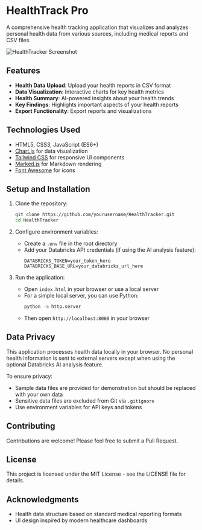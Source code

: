 # HealthTrack Pro

A comprehensive health tracking application that visualizes and analyzes personal health data from various sources, including medical reports and CSV files.

![HealthTracker Screenshot](assets/screenshot.png)

## Features

- **Health Data Upload**: Upload your health reports in CSV format
- **Data Visualization**: Interactive charts for key health metrics 
- **Health Summary**: AI-powered insights about your health trends
- **Key Findings**: Highlights important aspects of your health reports
- **Export Functionality**: Export reports and visualizations

## Technologies Used

- HTML5, CSS3, JavaScript (ES6+)
- [Chart.js](https://www.chartjs.org/) for data visualization
- [Tailwind CSS](https://tailwindcss.com/) for responsive UI components
- [Marked.js](https://marked.js.org/) for Markdown rendering
- [Font Awesome](https://fontawesome.com/) for icons

## Setup and Installation

1. Clone the repository:
   ```bash
   git clone https://github.com/yourusername/HealthTracker.git
   cd HealthTracker
   ```

2. Configure environment variables:
   - Create a `.env` file in the root directory
   - Add your Databricks API credentials (if using the AI analysis feature):
     ```
     DATABRICKS_TOKEN=your_token_here
     DATABRICKS_BASE_URL=your_databricks_url_here
     ```

3. Run the application:
   - Open `index.html` in your browser or use a local server
   - For a simple local server, you can use Python:
     ```bash
     python -m http.server
     ```
   - Then open `http://localhost:8000` in your browser

## Data Privacy

This application processes health data locally in your browser. No personal health information is sent to external servers except when using the optional Databricks AI analysis feature. 

To ensure privacy:
- Sample data files are provided for demonstration but should be replaced with your own data
- Sensitive data files are excluded from Git via `.gitignore`
- Use environment variables for API keys and tokens

## Contributing

Contributions are welcome! Please feel free to submit a Pull Request.

## License

This project is licensed under the MIT License - see the LICENSE file for details.

## Acknowledgments

- Health data structure based on standard medical reporting formats
- UI design inspired by modern healthcare dashboards
